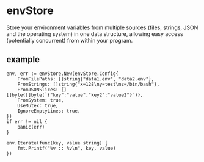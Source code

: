 # envStore

Store your environment variables from multiple sources (files, strings, JSON and the operating system) in one data structure, allowing easy access (potentially concurrent) from within your program.

## example
```golang
env, err := envStore.New(envStore.Config{
	FromFilePaths: []string{"data1.env", "data2.env"},
	FromStrings: []string{"x=128\ny=test\nz=/bin/bash"},
	FromJSONSlices: [][]byte{[]byte(`{"key":"value","key2":"value2"}`)},
	FromSystem: true,
	UseMutex: true,
	IgnoreEmptyLines: true,
})
if err != nil {
	panic(err)
}

env.Iterate(func(key, value string) {
	fmt.Printf("%v :: %v\n", key, value)
})
```
